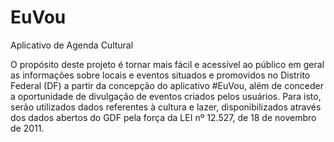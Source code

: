 # EuVou
Aplicativo de Agenda Cultural

O propósito deste projeto é tornar mais fácil e acessível ao público em geral as informações sobre locais e eventos situados e promovidos no Distrito Federal (DF) a partir da concepção do aplicativo #EuVou, além de conceder a oportunidade de divulgação de eventos criados pelos usuários. 
Para isto, serão utilizados dados referentes à cultura e lazer, disponibilizados através dos dados abertos do GDF pela força da LEI nº 12.527, de 18 de novembro de 2011.
